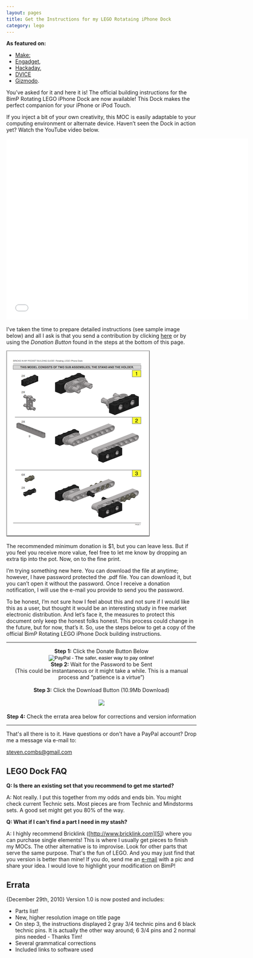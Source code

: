 ```yaml
---
layout: pages
title: Get the Instructions for my LEGO Rotataing iPhone Dock
category: lego
---
```


**As featured on:**

* [Make:](http://makezine.com/2009/09/14/lego-rotating-dock-for-iphoneipod-t/)
* [Engadget](http://www.engadget.com/2009/09/15/battle-of-the-homebrew-lego-iphone-docks/),
* [Hackaday](http://hackaday.com/2009/09/09/rotating-iphone-dock-from-legos/),
* [DVICE](http://www.dvice.com/archives/2009/09/rotating-lego-i.php)
* [Gizmodo](http://gizmodo.com/5358067/diy-swivelling-lego-iphone-dock-fulfills-our-weekend-lego-quota).

You’ve asked for it and here it is! The official building instructions for the BimP Rotating LEGO iPhone Dock are now available! This Dock makes the perfect companion for your iPhone or iPod Touch.

If you inject a bit of your own creativity, this MOC is easily adaptable to your computing environment or alternate device. Haven’t seen the Dock in action yet? Watch the YouTube video below.

<iframe width="640" height="480" src="//www.youtube.com/embed/0PTE7P3JTGo" frameborder="0" allowfullscreen></iframe>


I’ve taken the time to prepare detailed instructions (see sample image below) and all I ask is that you send a contribution by clicking [here](https://www.paypal.com/us/cgi-bin/webscr?cmd=_flow&amp;SESSION=g8rKLifnl50jI9sy8IcKDk7-7FM-Z6zrs2doD4IIVZDLFNEkV8ABsj2EL34&amp;dispatch=5885d80a13c0db1f8e263663d3faee8dc60d77e6184470d515cedf52660ea0cd) or by using the *Donation Button* found in the steps at the bottom of this page.

![Dock Instructions](instructions-sample.png)

The recommended minimum donation is $1, but you can leave less. But if you feel you receive more value, feel free to let me know by dropping an extra tip into the pot. Now, on to the fine print.

I’m trying something new here. You can download the file at anytime; however, I have password protected the .pdf file. You can download it, but you can’t open it without the password. Once I receive a donation notification, I will use the e-mail you provide to send you the password.

To be honest, I’m not sure how I feel about this and not sure if I would like this as a user, but thought it would be an interesting study in free market electronic distribution. And let’s face it, the measures to protect this document only keep the honest folks honest. This process could change in the future, but for now, that’s it. So, use the steps below to get a copy of the official BimP Rotating LEGO iPhone Dock building instructions.
<hr />
<div style="text-align: center;">
<b>Step 1:</b> Click the Donate Button Below<br />
<form action="https://www.paypal.com/cgi-bin/webscr" method="post">
<input name="cmd" type="hidden" value="_s-xclick" /><input name="hosted_button_id" type="hidden" value="Q77KFAS9UQEJW" /><input alt="PayPal - The safer, easier way to pay online!" border="0" name="submit" src="https://www.paypal.com/en_US/i/btn/btn_donate_SM.gif" type="image" /><img alt="" border="0" height="1" src="https://www.paypal.com/en_US/i/scr/pixel.gif" width="1" /></form>
</div>
<div class="separator" style="clear: both; text-align: center;">
<b><span class="Apple-style-span" style="font-weight: normal;"><b> Step 2:</b></span><span class="Apple-style-span" style="font-weight: normal;">&nbsp;Wait for the Password to be Sent <br />
(This could be instantaneous or it might take a while. This is a manual process and “patience is a virtue”)</span></b></div>
<div class="separator" style="clear: both; text-align: center;">
<b><br />
</b></div>
<div class="separator" style="clear: both; text-align: center;">
<b><span class="Apple-style-span" style="font-weight: normal;"></span>Step 3:</b> Click the Download Button (10.9Mb Download)</div>
<div class="separator" style="clear: both; text-align: center;">
<br /></div>
<div class="separator" style="clear: both; text-align: center;">
</div>
<div class="separator" style="clear: both; text-align: center;">
<a href="http://dl.dropbox.com/u/217516/Rotating%20LEGO%20iPhone%20Dock%20Building%20Instructions.pdf"><img border="0" src="http://1.bp.blogspot.com/_CLU_mny_beA/TMsQUZM3GlI/AAAAAAAArt4/inBL2PwHoI4/s1600/download_icon.gif" /></a></div>
<div class="separator" style="clear: both; text-align: center;">
<br /></div>
<div class="separator" style="clear: both; text-align: center;">
<b>Step 4:</b> Check the errata area below for corrections and version information</div>
<hr />

That's all there is to it. Have questions or don't have a PayPal account? Drop me a message via e-mail to:

[steven.combs@gmail.com](mailto:steven.combs@gmail.com)

## LEGO Dock FAQ

**Q: Is there an existing set that you recommend to get me started?**

A: Not really. I put this together from my odds and ends bin. You might check current Technic sets. Most pieces are from Technic and Mindstorms sets. A good set might get you 80% of the way.

**Q: What if I can't find a part I need in my stash?**

A: I highly recommend Bricklink ([http://www.bricklink.com][5]) where you can purchase single elements! This is where I usually get pieces to finish my MOCs. The other alternative is to improvise. Look for other parts that serve the same purpose. That's the fun of LEGO. And you may just find that you version is better than mine! If you do, send me an [e-mail][6] with a pic and share your idea. I would love to highlight your modification on BimP!

## Errata

{December 29th, 2010} Version 1.0 is now posted and includes:

* Parts list!
* New, higher resolution image on title page
* On step 3, the instructions displayed 2 gray 3/4 technic pins and 6 black technic pins. It is actually the other way around; 6 3/4 pins and 2 normal pins needed - Thanks Tim!
* Several grammatical corrections
* Included links to software used

[5]: http://www.bricklink.com/
[6]: mailto:steven.combs%40gmail.com

